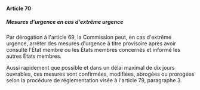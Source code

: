 #### Article 70
##### Mesures d'urgence en cas d'extrême urgence

Par dérogation à l'article 69, la Commission peut, en cas d'extrême urgence, arrêter des mesures d'urgence à titre provisoire après avoir consulté l'État membre ou les États membres concernés et informé les autres États membres.

Aussi rapidement que possible et dans un délai maximal de dix jours ouvrables, ces mesures sont confirmées, modifiées, abrogées ou prorogées selon la procédure de réglementation visée à l'article 79, paragraphe 3.
